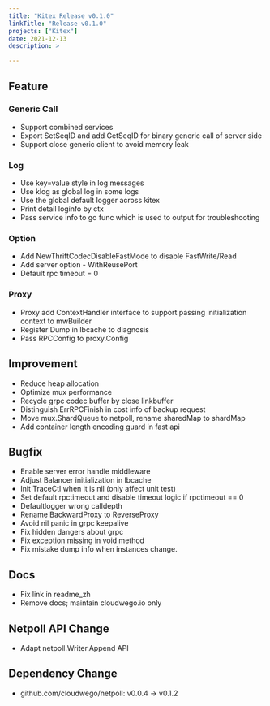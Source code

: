 ```yaml
---
title: "Kitex Release v0.1.0"
linkTitle: "Release v0.1.0"
projects: ["Kitex"]
date: 2021-12-13
description: >

---
```


## Feature

### Generic Call

* Support combined services
* Export SetSeqID and add GetSeqID for binary generic call of server side
* Support close generic client to avoid memory leak


### Log

* Use key=value style in log messages
* Use klog as global log in some logs
* Use the global default logger across kitex
* Print detail loginfo by ctx
* Pass service info to go func which is used to output for troubleshooting

### Option

* Add NewThriftCodecDisableFastMode to disable FastWrite/Read
* Add server option - WithReusePort
* Default rpc timeout = 0

### Proxy

* Proxy add ContextHandler interface to support passing initialization context to mwBuilder
* Register Dump in lbcache to diagnosis
* Pass RPCConfig to proxy.Config

## Improvement

* Reduce heap allocation
* Optimize mux performance
* Recycle grpc codec buffer by close linkbuffer
* Distinguish ErrRPCFinish in cost info of backup request
* Move mux.ShardQueue to netpoll, rename sharedMap to shardMap
* Add container length encoding guard in fast api

## Bugfix

* Enable server error handle middleware
* Adjust Balancer initialization in lbcache
* Init TraceCtl when it is nil (only affect unit test)
* Set default rpctimeout and disable timeout logic if rpctimeout == 0
* Defaultlogger wrong calldepth
* Rename BackwardProxy to ReverseProxy
* Avoid nil panic in grpc keepalive
* Fix hidden dangers about grpc
* Fix exception missing in void method
* Fix mistake dump info when instances change.

## Docs

* Fix link in readme_zh
* Remove docs; maintain cloudwego.io only

## Netpoll API Change

* Adapt netpoll.Writer.Append API

## Dependency Change

* github.com/cloudwego/netpoll: v0.0.4 -> v0.1.2
